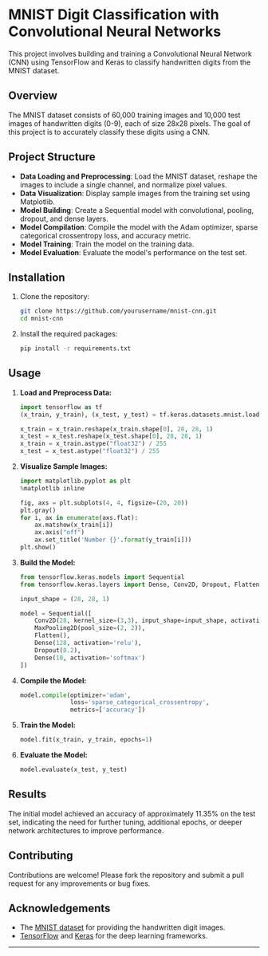 # MNIST Digit Classification with Convolutional Neural Networks

This project involves building and training a Convolutional Neural Network (CNN) using TensorFlow and Keras to classify handwritten digits from the MNIST dataset.

## Overview

The MNIST dataset consists of 60,000 training images and 10,000 test images of handwritten digits (0-9), each of size 28x28 pixels. The goal of this project is to accurately classify these digits using a CNN.

## Project Structure

- **Data Loading and Preprocessing**: Load the MNIST dataset, reshape the images to include a single channel, and normalize pixel values.
- **Data Visualization**: Display sample images from the training set using Matplotlib.
- **Model Building**: Create a Sequential model with convolutional, pooling, dropout, and dense layers.
- **Model Compilation**: Compile the model with the Adam optimizer, sparse categorical crossentropy loss, and accuracy metric.
- **Model Training**: Train the model on the training data.
- **Model Evaluation**: Evaluate the model's performance on the test set.

## Installation

1. Clone the repository:
   ```bash
   git clone https://github.com/yourusername/mnist-cnn.git
   cd mnist-cnn
   ```

2. Install the required packages:
   ```bash
   pip install -r requirements.txt
   ```

## Usage

1. **Load and Preprocess Data:**
   ```python
   import tensorflow as tf
   (x_train, y_train), (x_test, y_test) = tf.keras.datasets.mnist.load_data()

   x_train = x_train.reshape(x_train.shape[0], 28, 28, 1)
   x_test = x_test.reshape(x_test.shape[0], 28, 28, 1)
   x_train = x_train.astype("float32") / 255
   x_test = x_test.astype("float32") / 255
   ```

2. **Visualize Sample Images:**
   ```python
   import matplotlib.pyplot as plt
   %matplotlib inline

   fig, axs = plt.subplots(4, 4, figsize=(20, 20))
   plt.gray()
   for i, ax in enumerate(axs.flat):
       ax.matshow(x_train[i])
       ax.axis("off")
       ax.set_title('Number {}'.format(y_train[i]))
   plt.show()
   ```

3. **Build the Model:**
   ```python
   from tensorflow.keras.models import Sequential
   from tensorflow.keras.layers import Dense, Conv2D, Dropout, Flatten, MaxPooling2D

   input_shape = (28, 28, 1)

   model = Sequential([
       Conv2D(28, kernel_size=(3,3), input_shape=input_shape, activation='relu'),
       MaxPooling2D(pool_size=(2, 2)),
       Flatten(),
       Dense(128, activation='relu'),
       Dropout(0.2),
       Dense(10, activation='softmax')
   ])
   ```

4. **Compile the Model:**
   ```python
   model.compile(optimizer='adam',
                 loss='sparse_categorical_crossentropy',
                 metrics=['accuracy'])
   ```

5. **Train the Model:**
   ```python
   model.fit(x_train, y_train, epochs=1)
   ```

6. **Evaluate the Model:**
   ```python
   model.evaluate(x_test, y_test)
   ```

## Results

The initial model achieved an accuracy of approximately 11.35% on the test set, indicating the need for further tuning, additional epochs, or deeper network architectures to improve performance.

## Contributing

Contributions are welcome! Please fork the repository and submit a pull request for any improvements or bug fixes.

## Acknowledgements

- The [MNIST dataset](http://yann.lecun.com/exdb/mnist/) for providing the handwritten digit images.
- [TensorFlow](https://www.tensorflow.org/) and [Keras](https://keras.io/) for the deep learning frameworks.

---

